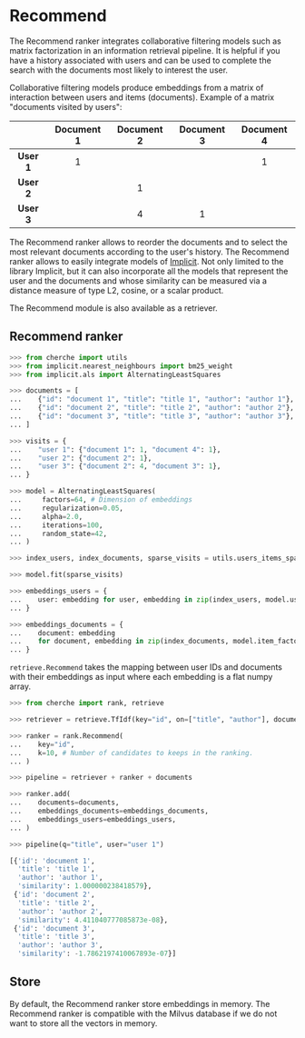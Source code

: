 # Recommend

The Recommend ranker integrates collaborative filtering models such as matrix factorization in an information retrieval pipeline. It is helpful if you have a history associated with users and can be used to complete the search with the documents most likely to interest the user.

Collaborative filtering models produce embeddings from a matrix of interaction between users and items (documents). Example of a matrix "documents visited by users":

|            | **Document 1** | **Document 2** | **Document 3** | **Document 4** |
|:----------:|:--------------:|:--------------:|:--------------:|:--------------:|
| **User 1** |        1       |                |                |        1       |
| **User 2** |                |        1       |                |                |
| **User 3** |                |        4       |        1       |                |

The Recommend ranker allows to reorder the documents and to select the most relevant documents according to the user's history. The Recommend ranker allows to easily integrate models of [Implicit](https://github.com/benfred/implicit). Not only limited to the library Implicit, but it can also incorporate all the models that represent the user and the documents and whose similarity can be measured via a distance measure of type L2, cosine, or a scalar product.

The Recommend module is also available as a retriever.

## Recommend ranker

```python
>>> from cherche import utils
>>> from implicit.nearest_neighbours import bm25_weight
>>> from implicit.als import AlternatingLeastSquares

>>> documents = [
...    {"id": "document 1", "title": "title 1", "author": "author 1"},
...    {"id": "document 2", "title": "title 2", "author": "author 2"},
...    {"id": "document 3", "title": "title 3", "author": "author 3"},
... ]

>>> visits = {
...    "user 1": {"document 1": 1, "document 4": 1},
...    "user 2": {"document 2": 1},
...    "user 3": {"document 2": 4, "document 3": 1},
... }

>>> model = AlternatingLeastSquares(
...     factors=64, # Dimension of embeddings
...     regularization=0.05,
...     alpha=2.0,
...     iterations=100,
...     random_state=42,
... )

>>> index_users, index_documents, sparse_visits = utils.users_items_sparse(ratings=visits)

>>> model.fit(sparse_visits)

>>> embeddings_users = {
...    user: embedding for user, embedding in zip(index_users, model.user_factors)
... }

>>> embeddings_documents = {
...    document: embedding
...    for document, embedding in zip(index_documents, model.item_factors)
... }
```

`retrieve.Recommend` takes the mapping between user IDs and documents with their embeddings as input where each embedding is a flat numpy array.

```python
>>> from cherche import rank, retrieve

>>> retriever = retrieve.TfIdf(key="id", on=["title", "author"], documents=documents, k=30)

>>> ranker = rank.Recommend(
...    key="id",
...    k=10, # Number of candidates to keeps in the ranking.
... )

>>> pipeline = retriever + ranker + documents

>>> ranker.add(
...    documents=documents,
...    embeddings_documents=embeddings_documents,
...    embeddings_users=embeddings_users,
... )

>>> pipeline(q="title", user="user 1")
```

```python
[{'id': 'document 1',
  'title': 'title 1',
  'author': 'author 1',
  'similarity': 1.000000238418579},
 {'id': 'document 2',
  'title': 'title 2',
  'author': 'author 2',
  'similarity': 4.411040777085873e-08},
 {'id': 'document 3',
  'title': 'title 3',
  'author': 'author 3',
  'similarity': -1.7862197410067893e-07}]
```

## Store

By default, the Recommend ranker store embeddings in memory. The Recommend ranker is compatible with the Milvus database if we do not want to store all the vectors in memory.



